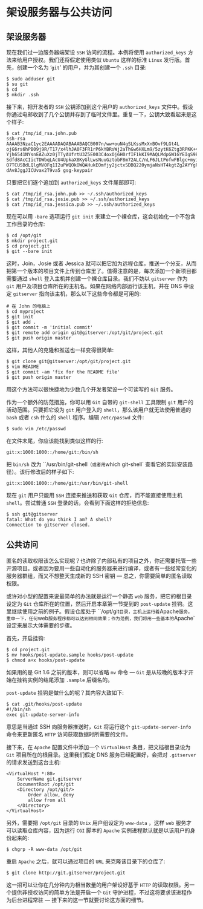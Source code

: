 # 架设服务器与公共访问

## 架设服务器

现在我们过一边服务器端架设 `SSH` 访问的流程。本例将使用 `authorized_keys` 方法来给用户授权。我们还将假定使用类似 `Ubuntu` 这样的标准 `Linux` 发行版。首先，创建一个名为 ‘`git`’ 的用户，并为其创建一个 `.ssh` 目录:


```
$ sudo adduser git
$ su git
$ cd
$ mkdir .ssh
```


接下来，把开发者的 `SSH` 公钥添加到这个用户的 `authorized_keys` 文件中。假设你通过电邮收到了几个公钥并存到了临时文件里。重复一下，公钥大致看起来是这个样子:

```
$ cat /tmp/id_rsa.john.pub
ssh-rsa AAAAB3NzaC1yc2EAAAADAQABAAABAQCB007n/ww+ouN4gSLKssMxXnBOvf9LGt4L
ojG6rs6hPB09j9R/T17/x4lhJA0F3FR1rP6kYBRsWj2aThGw6HXLm9/5zytK6Ztg3RPKK+4k
Yjh6541NYsnEAZuXz0jTTyAUfrtU3Z5E003C4oxOj6H0rfIF1kKI9MAQLMdpGW1GYEIgS9Ez
Sdfd8AcCIicTDWbqLAcU4UpkaX8KyGlLwsNuuGztobF8m72ALC/nLF6JLtPofwFBlgc+myiv
O7TCUSBdLQlgMVOFq1I2uPWQOkOWQAHukEOmfjy2jctxSDBQ220ymjaNsHT4kgtZg2AYYgPq
dAv8JggJICUvax2T9va5 gsg-keypair
```

只要把它们逐个追加到 `authorized_keys` 文件尾部即可:

```
$ cat /tmp/id_rsa.john.pub >> ~/.ssh/authorized_keys
$ cat /tmp/id_rsa.josie.pub >> ~/.ssh/authorized_keys
$ cat /tmp/id_rsa.jessica.pub >> ~/.ssh/authorized_keys
```

现在可以用 `-bare` 选项运行 `git init` 来建立一个裸仓库，这会初始化一个不包含工作目录的仓库:

```
$ cd /opt/git
$ mkdir project.git
$ cd project.git
$ git --bare init
```

这时，Join，Josie 或者 Jessica 就可以把它加为远程仓库，推送一个分支，从而把第一个版本的项目文件上传到仓库里了。值得注意的是，每次添加一个新项目都需要通过 `shell` 登入主机并创建一个裸仓库目录。我们不妨以 `gitserver` 作为 `git` 用户及项目仓库所在的主机名。如果在网络内部运行该主机，并在 DNS 中设定 `gitserver` 指向该主机，那么以下这些命令都是可用的:

```
# 在 John 的电脑上
$ cd myproject
$ git init
$ git add .
$ git commit -m 'initial commit'
$ git remote add origin git@gitserver:/opt/git/project.git
$ git push origin master
```

这样，其他人的克隆和推送也一样变得很简单:

```
$ git clone git@gitserver:/opt/git/project.git
$ vim README
$ git commit -am 'fix for the README file'
$ git push origin master
```

用这个方法可以很快捷地为少数几个开发者架设一个可读写的 `Git` 服务。

作为一个额外的防范措施，你可以用 `Git` 自带的 `git-shell` 工具限制 `git` 用户的活动范围。只要把它设为 `git` 用户登入的 `shell`，那么该用户就无法使用普通的 `bash` 或者 `csh` 什么的 `shell` 程序。编辑 `/etc/passwd` 文件:

```
$ sudo vim /etc/passwd
```

在文件末尾，你应该能找到类似这样的行:

```
git:x:1000:1000::/home/git:/bin/sh
```

把 `bin/sh` 改为 ``/usr/bin/git-shell` （或者用 `which git-shell` 查看它的实际安装路径）。该行修改后的样子如下:

```
git:x:1000:1000::/home/git:/usr/bin/git-shell
```

现在 `git` 用户只能用 `SSH` 连接来推送和获取 `Git` 仓库，而不能直接使用主机 `shell`。尝试普通 `SSH` 登录的话，会看到下面这样的拒绝信息:

```
$ ssh git@gitserver
fatal: What do you think I am? A shell?
Connection to gitserver closed.
```

## 公共访问

匿名的读取权限该怎么实现呢？也许除了内部私有的项目之外，你还需要托管一些开源项目。或者因为要用一些自动化的服务器来进行编译，或者有一些经常变化的服务器群组，而又不想整天生成新的 SSH 密钥 — 总之，你需要简单的匿名读取权限。

或许对小型的配置来说最简单的办法就是运行一个静态 `web` 服务，把它的根目录设定为 `Git` 仓库所在的位置，然后开启本章第一节提到的 `post-update` 挂钩。这里继续使用之前的例子。假设仓库处于 ``/opt/git` 目录，主机上运行着 `Apache` 服务。重申一下，任何 `web` 服务程序都可以达到相同效果；作为范例，我们将用一些基本的 `Apache` 设定来展示大体需要的步骤。

首先，开启挂钩:

```
$ cd project.git
$ mv hooks/post-update.sample hooks/post-update
$ chmod a+x hooks/post-update
```

如果用的是 Git 1.6 之前的版本，则可以省略 `mv` 命令 — `Git` 是从较晚的版本才开始在挂钩实例的结尾添加 `.sample` 后缀名的。

`post-update` 挂钩是做什么的呢？其内容大致如下:

```
$ cat .git/hooks/post-update
#!/bin/sh
exec git-update-server-info
```

意思是当通过 SSH 向服务器推送时，`Git` 将运行这个 `git-update-server-info` 命令来更新匿名 `HTTP` 访问获取数据时所需要的文件。

接下来，在 `Apache` 配置文件中添加一个 `VirtualHost` 条目，把文档根目录设为 `Git` 项目所在的根目录。这里我们假定 DNS 服务已经配置好，会把对 `.gitserver` 的请求发送到这台主机:

```
<VirtualHost *:80>
    ServerName git.gitserver
    DocumentRoot /opt/git
    <Directory /opt/git/>
        Order allow, deny
        allow from all
    </Directory>
</VirtualHost>
```

另外，需要把 `/opt/git` 目录的 `Unix` 用户组设定为 `www-data` ，这样 `web` 服务才可以读取仓库内容，因为运行 `CGI` 脚本的 `Apache` 实例进程默认就是以该用户的身份起来的:

```
$ chgrp -R www-data /opt/git
```

重启 `Apache` 之后，就可以通过项目的 `URL` 来克隆该目录下的仓库了:

```
$ git clone http://git.gitserver/project.git
```

这一招可以让你在几分钟内为相当数量的用户架设好基于 `HTTP` 的读取权限。另一个提供非授权访问的简单方法是开启一个 `Git` 守护进程，不过这将要求该进程作为后台进程常驻 — 接下来的这一节就要讨论这方面的细节。
